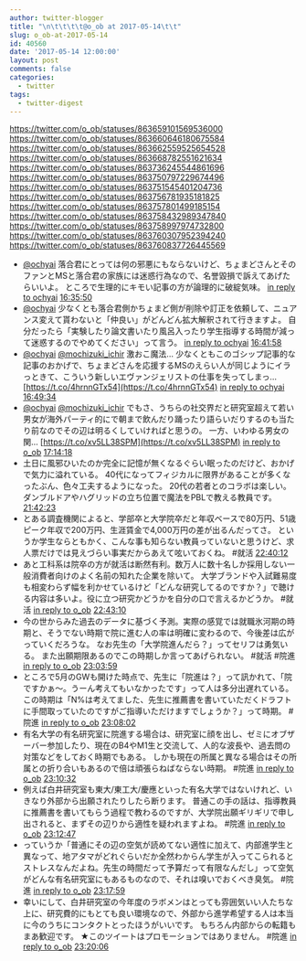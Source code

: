 ```yaml
---
author: twitter-blogger
title: "\n\t\t\t\t@o_ob at 2017-05-14\t\t"
slug: o_ob-at-2017-05-14
id: 40560
date: '2017-05-14 12:00:00'
layout: post
comments: false
categories:
  - twitter
tags:
  - twitter-digest
---
```


https://twitter.com/o_ob/statuses/863659101569536000 https://twitter.com/o_ob/statuses/863660646180675584 https://twitter.com/o_ob/statuses/863662559525654528 https://twitter.com/o_ob/statuses/863668782551621634 https://twitter.com/o_ob/statuses/863736245544861696 https://twitter.com/o_ob/statuses/863750797229674496 https://twitter.com/o_ob/statuses/863751545401204736 https://twitter.com/o_ob/statuses/863756781935181825 https://twitter.com/o_ob/statuses/863757801499185154 https://twitter.com/o_ob/statuses/863758432989347840 https://twitter.com/o_ob/statuses/863758997974732800 https://twitter.com/o_ob/statuses/863760307952394240 https://twitter.com/o_ob/statuses/863760837726445569  

*   [@ochyai](https://twitter.com/ochyai) 落合君にとっては何の邪悪にもならないけど、ちょまどさんとそのファンとMSと落合君の家族には迷惑行為なので、名誉毀損で訴えてあげたらいいよ。 ところで生理的にキモい記事の方が論理的に破綻気味。 [in reply to ochyai](https://twitter.com/ochyai/statuses/863638747610591232) [16:35:50](https://twitter.com/o_ob/statuses/863659101569536000)
*   [@ochyai](https://twitter.com/ochyai) 少なくとも落合君側かちょまど側が削除や訂正を依頼して、ニュアンス変えて貰わないと「仲良い」がどんどん拡大解釈されて行きますよ。 自分だったら「実験したり論文書いたり風呂入ったり学生指導する時間が減って迷惑するのでやめてください」って言う。 [in reply to ochyai](https://twitter.com/ochyai/statuses/863659944305762305) [16:41:58](https://twitter.com/o_ob/statuses/863660646180675584)
*   [@ochyai](https://twitter.com/ochyai) [@mochizuki_ichir](https://twitter.com/mochizuki_ichir) 激おこ魔法... 少なくともこのゴシップ記事的な記事のおかげで、ちょまどさんを応援するMSのえらい人が同じようにイラっときて、こういう新しいエヴァンジェリストの仕事を失ってしまっ… [https://t.co/4hrnnGTx54](https://t.co/4hrnnGTx54) [in reply to ochyai](https://twitter.com/ochyai/statuses/863661622761357312) [16:49:34](https://twitter.com/o_ob/statuses/863662559525654528)
*   [@ochyai](https://twitter.com/ochyai) [@mochizuki_ichir](https://twitter.com/mochizuki_ichir) でもさ、うちらの社交界だと研究室超えて若い男女が海外パーティ的にで朝まで飲んだり踊ったり語らいだりするのも当たり前なのでその辺は明るくしていければと思うの。 一方、いわゆる男女の関… [https://t.co/xv5LL38SPM](https://t.co/xv5LL38SPM) [in reply to o_ob](https://twitter.com/o_ob/statuses/863662559525654528) [17:14:18](https://twitter.com/o_ob/statuses/863668782551621634)
*   土日に風邪ひいたのか完全に記憶が無くなるぐらい眠ったのだけど、おかげで気力に溢れている。 40代になってフィジカルに限界があることが多くなったぶん、色々工夫するようになった。 20代の若者とのコラボは楽しい。 ダンブルドアやハグリッドの立ち位置で魔法をPBLで教える教員です。 [21:42:23](https://twitter.com/o_ob/statuses/863736245544861696)
*   とある調査機関によると、学部卒と大学院卒だと年収ベースで80万円、51歳ピーク年収で200万円、生涯賃金で4,000万円の差が出るんだってさ。 というか学生ならともかく、こんな事も知らない教員っていないと思うけど、求人票だけでは見えづらい事実だからあえて呟いておくね。 #就活 [22:40:12](https://twitter.com/o_ob/statuses/863750797229674496)
*   あと工科系は院卒の方が就活は断然有利。数万人に数十名しか採用しない一般消費者向けのよく名前の知れた企業を除いて。 大学ブランドや入試難易度も相変わらず幅を利かせているけど「どんな研究してるのですか？」で聴ける内容は多いよ。役に立つ研究かどうかを自分の口で言えるかどうか。 #就活 [in reply to o_ob](https://twitter.com/o_ob/statuses/863750797229674496) [22:43:10](https://twitter.com/o_ob/statuses/863751545401204736)
*   今の世からみた過去のデータに基づく予測。実際の感覚では就職氷河期の時期と、そうでない時期で院に進む人の率は明確に変わるので、今後差は広がっていくだろうな。 なお先生の「大学院進んだら？」ってセリフは勇気いる。 また出願期限あるのでこの時期しか言ってあげられない。 #就活 #院進 [in reply to o_ob](https://twitter.com/o_ob/statuses/863751545401204736) [23:03:59](https://twitter.com/o_ob/statuses/863756781935181825)
*   ところで5月のGWも開けた時点で、先生に「院進は？」って訊かれて、「院ですかぁ〜。うーん考えてもいなかったです」って人は多分出遅れている。この時期は「N%は考えてました、先生に推薦書を書いていただくドラフトに手間取っていたのですがご指導いただけますでしょうか？」って時期。 #院進 [in reply to o_ob](https://twitter.com/o_ob/statuses/863756781935181825) [23:08:02](https://twitter.com/o_ob/statuses/863757801499185154)
*   有名大学の有名研究室に院進する場合は、研究室に顔を出し、ゼミにオブザーバー参加したり、現在のB4やM1生と交流して、人的な波長や、過去問の対策などをしておく時期でもある。 しかも現在の所属と異なる場合はその所属との折り合いもあるので倍は頑張らねばならない時期。 #院進 [in reply to o_ob](https://twitter.com/o_ob/statuses/863757801499185154) [23:10:32](https://twitter.com/o_ob/statuses/863758432989347840)
*   例えば白井研究室も東大/東工大/慶應といった有名大学ではないけれど、いきなり外部から出願されたりしたら断ります。 普通この手の話は、指導教員に推薦書を書いてもらう過程で教わるのですが、大学院出願ギリギリで申し出されると、まずその辺りから適性を疑われますよね。 #院進 [in reply to o_ob](https://twitter.com/o_ob/statuses/863758432989347840) [23:12:47](https://twitter.com/o_ob/statuses/863758997974732800)
*   っていうか「普通にその辺の空気が読めてない適性に加えて、内部進学生と異なって、地アタマがどれぐらいだか全然わからん学生が入ってこられるとストレスなんだよね。先生の時間だって予算だって有限なんだし」って空気がどんな有名研究室にもあるものなので、それは嗅いでおくべき臭気。 #院進 [in reply to o_ob](https://twitter.com/o_ob/statuses/863758997974732800) [23:17:59](https://twitter.com/o_ob/statuses/863760307952394240)
*   幸いにして、白井研究室の今年度のラボメンはとっても雰囲気いい人たちな上に、研究費的にもとても良い環境なので、外部から進学希望する人は本当に今のうちにコンタクトとったほうがいいです。 もちろん内部からの転籍もまあ歓迎です。 ★このツイートはプロモーションではありません。 #院進 [in reply to o_ob](https://twitter.com/o_ob/statuses/863760307952394240) [23:20:06](https://twitter.com/o_ob/statuses/863760837726445569)